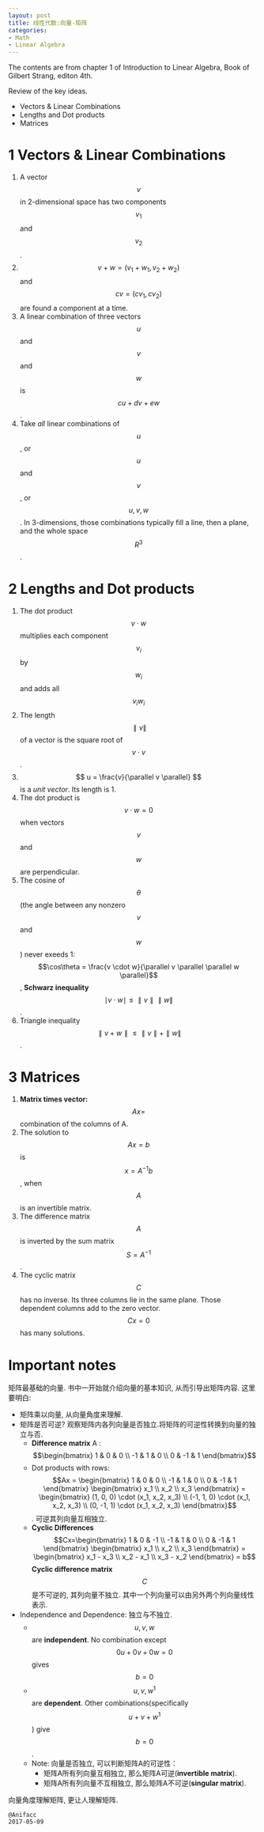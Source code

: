 ```yaml
---
layout: post
title: 线性代数:向量-矩阵
categories:
- Math
- Linear Algebra
---
```


The contents are from chapter 1 of Introduction to Linear Algebra, Book of Gilbert Strang, editon 4th.

Review of the key ideas.

- Vectors & Linear Combinations
- Lengths and Dot products
- Matrices

# 1 Vectors & Linear Combinations #

1. A vector $$v$$ in 2-dimensional space has two components $$v_1$$ and $$v_2$$.
2. $$v + w = (v_1 + w_1, v_2 + w_2)$$ and $$cv = (cv_1, cv_2)$$ are found a component at a time.
3. A linear combination of three vectors $$u$$ and $$v$$ and $$w$$ is $$cu + dv + ew$$.
4. Take *all* linear combinations of $$u$$, or $$u$$ and $$v$$, or $$u, v, w$$. In 3-dimensions, those combinations typically fill a line, then a plane, and the whole space $$R^3$$.

# 2 Lengths and Dot products #

1. The dot product $$v \cdot w$$ multiplies each component $$v_i$$ by $$w_i$$ and adds all $$v_iw_i$$
2. The length $$\parallel v \parallel$$ of a vector is the square root of $$v \cdot v$$.
3. $$ u = \frac{v}{\parallel v \parallel} $$ is a *unit vector*. Its length is 1.
4. The dot product is $$v \cdot w = 0$$ when vectors $$v $$ and $$w$$ are perpendicular.
5. The cosine of $$\theta$$ (the angle between any nonzero $$v$$ and $$w$$) never exeeds 1: $$\cos\theta = \frac{v \cdot w}{\parallel v \parallel \parallel w \parallel}$$, **Schwarz inequality** $$\mid v \cdot w \mid \leq \parallel v \parallel \parallel w \parallel$$.
6. Triangle inequality $$\parallel v + w \parallel \leq \parallel v \parallel + \parallel w \parallel$$.

# 3 Matrices #

1. **Matrix times vector:** $$Ax=$$ combination of the columns of A.
2. The solution to $$Ax=b$$ is $$x=A^{-1}b$$, when $$A$$ is an invertible matrix.
3. The difference matrix $$A$$ is inverted by the sum matrix $$S=A^{-1}$$.
4. The cyclic matrix $$C$$ has no inverse. Its three columns lie in the same plane. Those dependent columns add to the zero vector. $$Cx=0$$ has many solutions.

# Important notes

矩阵最基础的向量. 书中一开始就介绍向量的基本知识, 从而引导出矩阵内容. 这里要明白:

- 矩阵乘以向量, 从向量角度来理解.
- 矩阵是否可逆? 观察矩阵内各列向量是否独立.将矩阵的可逆性转换到向量的独立与否.
  - **Difference matrix** A :  $$\begin{bmatrix} 1 & 0 & 0 \\ -1 & 1 & 0 \\ 0 & -1 & 1 \end{bmatrix}$$
  - Dot products with rows: $$Ax = \begin{bmatrix} 1 & 0 & 0 \\ -1 & 1 & 0 \\ 0 & -1 & 1 \end{bmatrix} \begin{bmatrix} x_1 \\ x_2 \\ x_3 \end{bmatrix} = \begin{bmatrix} (1, 0, 0) \cdot (x_1, x_2, x_3) \\ (-1, 1, 0) \cdot (x_1, x_2, x_3) \\ (0, -1, 1) \cdot (x_1, x_2, x_3) \end{bmatrix}$$. 可逆其列向量互相独立.
  - **Cyclic Differences** $$Cx=\begin{bmatrix} 1 & 0 & -1 \\ -1 & 1 & 0 \\ 0 & -1 & 1 \end{bmatrix} \begin{bmatrix} x_1 \\ x_2 \\ x_3 \end{bmatrix} = \begin{bmatrix} x_1 - x_3 \\ x_2 - x_1 \\ x_3 - x_2 \end{bmatrix} = b$$ **Cyclic difference matrix** $$C$$ 是不可逆的, 其列向量不独立. 其中一个列向量可以由另外两个列向量线性表示.
- Independence and Dependence: 独立与不独立.
  - $$u, v, w$$ are **independent**. No combination except $$0u+0v+0w=0$$ gives $$b=0$$
  - $$u, v, w^{1}$$ are **dependent**. Other combinations(specifically $$u + v + w^{1}$$) give $$b=0$$.
  - Note: 向量是否独立, 可以判断矩阵A的可逆性：
    - 矩阵A所有列向量互相独立, 那么矩阵A可逆(**invertible matrix**).
    - 矩阵A所有列向量不互相独立, 那么矩阵A不可逆(**singular matrix**).

向量角度理解矩阵, 更让人理解矩阵.

```
@Anifacc
2017-05-09
```
